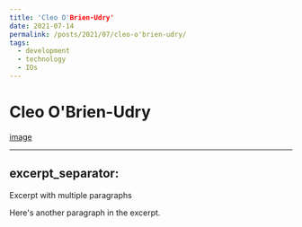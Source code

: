 ```yaml
---
title: 'Cleo O'Brien-Udry'
date: 2021-07-14
permalink: /posts/2021/07/cleo-o'brien-udry/
tags:
  - development
  - technology
  - IOs
---
```


Cleo O'Brien-Udry
======

[image](gsipe-workshop.github.io/evergiven.jpeg)

---
excerpt_separator: <!--more-->
---

Excerpt with multiple paragraphs

Here's another paragraph in the excerpt.

<!--more-->
